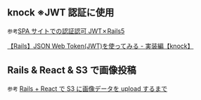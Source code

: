 ## knock ※JWT 認証に使用

`参考`[SPA サイトでの認証認可 JWT✗Rails5](https://www.webcyou.com/?p=9464)

[【Rails】JSON Web Token(JWT)を使ってみる - 実装編【knock】](https://blog.motikan2010.com/entry/2017/04/21/%E3%80%8EJSON_Web_Token%28JWT%29%E3%80%8F%E3%82%92%E4%BD%BF%E3%81%A3%E3%81%A6%E3%81%BF%E3%82%8B%28%E5%AE%9F%E8%A3%85%E7%B7%A8%29)

## Rails & React & S3 で画像投稿

`参考`
[Rails + React で S3 に画像データを upload するまで](https://tech.zeals.co.jp/entry/2019/05/21/135544)
